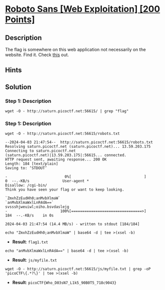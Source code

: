 # [Roboto Sans [Web Exploitation] [200 Points]](https://play.picoctf.org/practice/challenge/291?category=1&originalEvent=70&page=1) #

## Description ##
The flag is somewhere on this web application not necessarily on the website. 
Find it.
Check [this](http://saturn.picoctf.net:56615/) out.

## Hints ##

## Solution ##

### Step 1: Description ###
`wget -O - http://saturn.picoctf.net:56615/ | grep "flag"`

### Step 1: Description ###
`wget -O - http://saturn.picoctf.net:56615/robots.txt`

    --2024-04-03 21:47:54--  http://saturn.picoctf.net:56615/robots.txt
    Resolving saturn.picoctf.net (saturn.picoctf.net)... 13.59.203.175
    Connecting to saturn.picoctf.net (saturn.picoctf.net)|13.59.203.175|:56615... connected.
    HTTP request sent, awaiting response... 200 OK
    Length: 184 [text/plain]
    Saving to: ‘STDOUT’
    
    -                          0%[                                 ]       0  --.-KB/s               User-agent *
    Disallow: /cgi-bin/
    Think you have seen your flag or want to keep looking.
    
    `ZmxhZzEudHh0;anMvbXlmaW`
    `anMvbXlmaWxlLnR4dA==`
    svssshjweuiwl;oiho.bsvdaslejg
    -                        100%[================================>]     184  --.-KB/s    in 0s      
    
    2024-04-03 21:47:54 (14.4 MB/s) - written to stdout [184/184]

`echo "ZmxhZzEudHh0;anMvbXlmaW" | base64 -d | tee >(xsel -b)`
* **Result**: `flag1.txt`

`echo "anMvbXlmaWxlLnR4dA==" | base64 -d | tee >(xsel -b)`
* **Result**: `js/myfile.txt`

`wget -O - http://saturn.picoctf.net:56615/js/myfile.txt | grep -oP 'picoCTF\{.*?\}' | tee >(xsel -b)`
* **Result**: `picoCTF{Who_D03sN7_L1k5_90B0T5_718c9043}`
